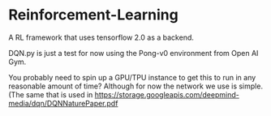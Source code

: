 # Reinforcement-Learning
A RL framework that uses tensorflow 2.0 as a backend. 

DQN.py is just a test for now using the Pong-v0 environment from Open AI Gym. 

You probably need to spin up a GPU/TPU instance to get this to run in any reasonable amount of time? Although for now the network we use is simple. (The same that is used in https://storage.googleapis.com/deepmind-media/dqn/DQNNaturePaper.pdf
